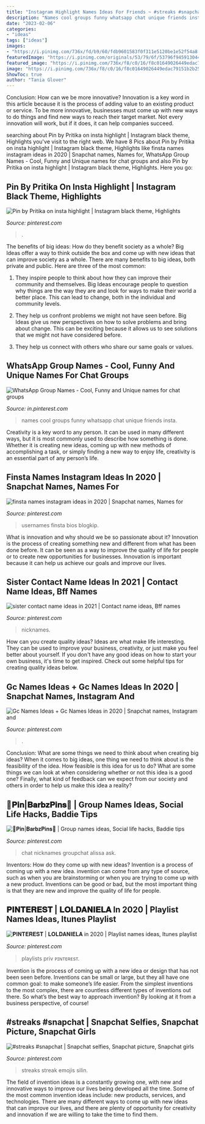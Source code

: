 ```yaml
---
title: "Instagram Highlight Names Ideas For Friends ~ #streaks #snapchat"
description: "Names cool groups funny whatsapp chat unique friends insta"
date: "2023-02-06"
categories:
- "ideas"
tags: ["ideas"]
images:
- "https://i.pinimg.com/736x/fd/b9/60/fdb9601583f0f311e5120be1e52f54a8.jpg"
featuredImage: "https://i.pinimg.com/originals/53/79/6f/53796f94591304465b33f5f6415bddcd.jpg"
featured_image: "https://i.pinimg.com/736x/f8/c0/16/f8c01649026449edac79151b2b2545b1.jpg"
image: "https://i.pinimg.com/736x/f8/c0/16/f8c01649026449edac79151b2b2545b1.jpg"
ShowToc: true
author: "Tania Glover"
---
```



Conclusion: How can we be more innovative?
Innovation is a key word in this article because it is the process of adding value to an existing product or service. To be more innovative, businesses must come up with new ways to do things and find new ways to reach their target market. Not every innovation will work, but if it does, it can help companies succeed.

	

		
searching about Pin by Pritika on insta highlight | Instagram black theme, Highlights you've visit to the right web. We have 8 Pics about Pin by Pritika on insta highlight | Instagram black theme, Highlights like finsta names instagram ideas in 2020 | Snapchat names, Names for, WhatsApp Group Names - Cool, Funny and Unique names for chat groups and also Pin by Pritika on insta highlight | Instagram black theme, Highlights. Here you go:
		
    
## Pin By Pritika On Insta Highlight | Instagram Black Theme, Highlights

<img loading=lazy src="https://i.pinimg.com/736x/cf/6c/f6/cf6cf6e65dfa675d3dbcf71b939a7eea.jpg" onerror="this.onerror=null;this.src='https://tse2.mm.bing.net/th?id=OIP.t7zAk0yr5A49UDnJUsRHmgHaLN&amp;pid=15.1';" alt="Pin by Pritika on insta highlight | Instagram black theme, Highlights">

_Source: pinterest.com_

>. 

	

The benefits of big ideas: How do they benefit society as a whole?
Big Ideas offer a way to think outside the box and come up with new ideas that can improve society as a whole. There are many benefits to big ideas, both private and public. Here are three of the most common: 
1) They inspire people to think about how they can improve their community and themselves. Big Ideas encourage people to question why things are the way they are and look for ways to make their world a better place. This can lead to change, both in the individual and community levels.

2) They help us confront problems we might not have seen before. Big Ideas give us new perspectives on how to solve problems and bring about change. This can be exciting because it allows us to see solutions that we might not have considered before.

3) They help us connect with others who share our same goals or values.

    
## WhatsApp Group Names - Cool, Funny And Unique Names For Chat Groups

<img loading=lazy src="https://i.pinimg.com/736x/a3/2f/21/a32f219eefba7da5c3dced1e50df0817.jpg" onerror="this.onerror=null;this.src='https://tse2.mm.bing.net/th?id=OIP.jRqVG7i8bHxIhFD0JtYCyQHaNK&amp;pid=15.1';" alt="WhatsApp Group Names - Cool, Funny and Unique names for chat groups">

_Source: in.pinterest.com_

>names cool groups funny whatsapp chat unique friends insta. 

	

Creativity is a key word to any person. It can be used in many different ways, but it is most commonly used to describe how something is done. Whether it is creating new ideas, coming up with new methods of accomplishing a task, or simply finding a new way to enjoy life, creativity is an essential part of any person’s life.

    
## Finsta Names Instagram Ideas In 2020 | Snapchat Names, Names For

<img loading=lazy src="https://i.pinimg.com/736x/49/39/e0/4939e013c2fa068f0b9367e36736281c.jpg" onerror="this.onerror=null;this.src='https://tse4.mm.bing.net/th?id=OIP.RI5gqBpdIUENhAh6YAmqTwHaMx&amp;pid=15.1';" alt="finsta names instagram ideas in 2020 | Snapchat names, Names for">

_Source: pinterest.com_

>usernames finsta bios blogkip. 

	

What is innovation and why should we be so passionate about it?
Innovation is the process of creating something new and different from what has been done before. It can be seen as a way to improve the quality of life for people or to create new opportunities for businesses. Innovation is important because it can help us achieve our goals and improve our lives.

    
## Sister Contact Name Ideas In 2021 | Contact Name Ideas, Bff Names

<img loading=lazy src="https://i.pinimg.com/736x/b9/15/60/b91560e88a2e6aa2460b6a32c6120fac.jpg" onerror="this.onerror=null;this.src='https://tse3.mm.bing.net/th?id=OIP.IRrn6yz8AikdXymdvL4QzgHaMx&amp;pid=15.1';" alt="sister contact name ideas in 2021 | Contact name ideas, Bff names">

_Source: pinterest.com_

>nicknames. 

	

How can you create quality ideas?
Ideas are what make life interesting. They can be used to improve your business, creativity, or just make you feel better about yourself. If you don't have any good ideas on how to start your own business, it's time to get inspired. Check out some helpful tips for creating quality ideas below.

    
## Gc Names Ideas + Gc Names Ideas In 2020 | Snapchat Names, Instagram And

<img loading=lazy src="https://i.pinimg.com/736x/aa/02/68/aa02688fc7bdacd30f360caf3fd2dd1b.jpg" onerror="this.onerror=null;this.src='https://tse4.mm.bing.net/th?id=OIP.JrM9ToWTXp_4lpP-3paTOwHaQB&amp;pid=15.1';" alt="Gc Names Ideas + Gc Names Ideas in 2020 | Snapchat names, Instagram and">

_Source: pinterest.com_

>. 

	

Conclusion: What are some things we need to think about when creating big ideas?
When it comes to big ideas, one thing we need to think about is the feasibility of the idea. How feasible is this idea for us to do? What are some things we can look at when considering whether or not this idea is a good one? Finally, what kind of feedback can we expect from our society and others in order to help us make this idea a reality?

    
## 🦋𝐏𝐢𝐧|𝐁𝐚𝐫𝐛𝐳𝐏𝐢𝐧𝐬🦋 | Group Names Ideas, Social Life Hacks, Baddie Tips

<img loading=lazy src="https://i.pinimg.com/736x/f8/c0/16/f8c01649026449edac79151b2b2545b1.jpg" onerror="this.onerror=null;this.src='https://tse3.mm.bing.net/th?id=OIP.nNZxV5yPg5DYb0aaVAzpnAHaHW&amp;pid=15.1';" alt="🦋𝐏𝐢𝐧|𝐁𝐚𝐫𝐛𝐳𝐏𝐢𝐧𝐬🦋 | Group names ideas, Social life hacks, Baddie tips">

_Source: pinterest.com_

>chat nicknames groupchat alissa ask. 

	

Inventors: How do they come up with new ideas?
Invention is a process of coming up with a new idea. invention can come from any type of source, such as when you are brainstorming or when you are trying to come up with a new product. Inventions can be good or bad, but the most important thing is that they are new and improve the quality of life for people.

    
## 𝐏𝐈𝐍𝐓𝐄𝐑𝐄𝐒𝐓 | 𝐋𝐎𝐋𝐃𝐀𝐍𝐈𝐄𝐋𝐀 In 2020 | Playlist Names Ideas, Itunes Playlist

<img loading=lazy src="https://i.pinimg.com/736x/fd/b9/60/fdb9601583f0f311e5120be1e52f54a8.jpg" onerror="this.onerror=null;this.src='https://tse4.mm.bing.net/th?id=OIP.W1_m-anjocogc-kw7u3goAHaMz&amp;pid=15.1';" alt="𝐏𝐈𝐍𝐓𝐄𝐑𝐄𝐒𝐓 | 𝐋𝐎𝐋𝐃𝐀𝐍𝐈𝐄𝐋𝐀 in 2020 | Playlist names ideas, Itunes playlist">

_Source: pinterest.com_

>playlists priv ᴘɪɴᴛᴇʀᴇsᴛ. 

	

Invention is the process of coming up with a new idea or design that has not been seen before. Inventions can be small or large, but they all have one common goal: to make someone’s life easier. From the simplest inventions to the most complex, there are countless different types of inventions out there. So what’s the best way to approach invention? By looking at it from a business perspective, of course!

    
## #streaks #snapchat | Snapchat Selfies, Snapchat Picture, Snapchat Girls

<img loading=lazy src="https://i.pinimg.com/originals/53/79/6f/53796f94591304465b33f5f6415bddcd.jpg" onerror="this.onerror=null;this.src='https://tse1.mm.bing.net/th?id=OIP.6iEEAwHOmkkpFcOsUdR8VAHaOk&amp;pid=15.1';" alt="#streaks #snapchat | Snapchat selfies, Snapchat picture, Snapchat girls">

_Source: pinterest.com_

>streaks streak emojis silin. 

	

The field of invention ideas is a constantly growing one, with new and innovative ways to improve our lives being developed all the time. Some of the most common invention ideas include: new products, services, and technologies. There are many different ways to come up with new ideas that can improve our lives, and there are plenty of opportunity for creativity and innovation if we are willing to take the time to find them.

